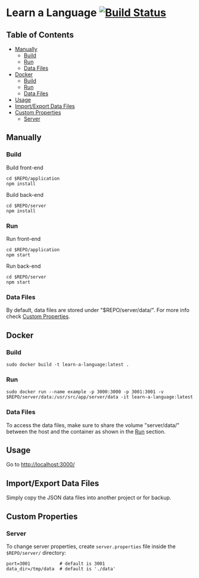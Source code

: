# Learn a Language [![Build Status](https://travis-ci.org/amirbawab/Learn-a-Language.svg?branch=master)](https://travis-ci.org/amirbawab/Learn-a-Language)

## Table of Contents
- [Manually](#manually)
  - [Build](#build)
  - [Run](#run)
  - [Data Files](#data-files)
- [Docker](#docker)
  - [Build](#build-1)
  - [Run](#run-1)
  - [Data Files](#data-files-1)
- [Usage](#usage)
- [Import/Export Data Files](#importexport-data-files)
- [Custom Properties](#custom-properties)
  - [Server](#server)

## Manually
### Build
Build front-end
```
cd $REPO/application
npm install
```
Build back-end
```
cd $REPO/server
npm install
```
### Run
Run front-end
```
cd $REPO/application
npm start
```
Run back-end
```
cd $REPO/server
npm start
```
### Data Files
By default, data files are stored under "$REPO/server/data/". For more info check [Custom Properties](#custom-properties).

## Docker
### Build
```
sudo docker build -t learn-a-language:latest .
```
### Run
```
sudo docker run --name example -p 3000:3000 -p 3001:3001 -v $REPO/server/data:/usr/src/app/server/data -it learn-a-language:latest
```
### Data Files
To access the data files, make sure to share the volume "server/data/" between the host and the container as
shown in the [Run](#run-1) section.

## Usage
Go to [http://localhost:3000/](http://localhost:3000/)

## Import/Export Data Files
Simply copy the JSON data files into another project or for backup.

## Custom Properties
### Server
To change server properties, create `server.properties` file inside the `$REPO/server/` directory:
```
port=3001           # default is 3001
data_dir=/tmp/data  # default is './data'
```
